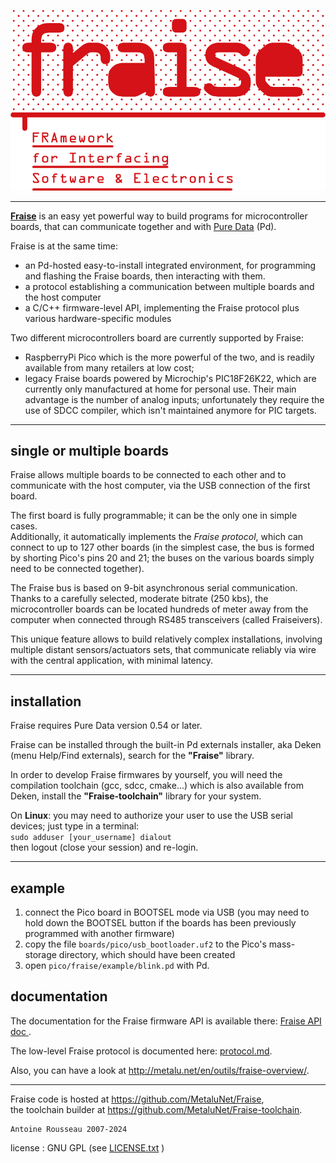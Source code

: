 ![fraise-logo](doc/img/Fraise.png)

--------------------------------

[**Fraise**](https://github.com/MetaluNet/Fraise) is an easy yet powerful way to build programs for microcontroller boards, that can communicate together and with [Pure Data](http://www.puredata.info) (Pd).

Fraise is at the same time:

-	an Pd-hosted easy-to-install integrated environment, for programming and flashing the Fraise boards, then interacting with them.
-	a protocol establishing a communication between multiple boards and the host computer
-	a C/C++ firmware-level API, implementing the Fraise protocol plus various hardware-specific modules


Two different microcontrollers board are currently supported by Fraise:

- RaspberryPi Pico which is the more powerful of the two, and is readily available from many retailers at low cost;
- legacy Fraise boards powered by Microchip's PIC18F26K22, which are currently only manufactured at home for personal use. Their main advantage is the number of analog inputs; unfortunately they require the use of SDCC compiler, which isn't maintained anymore for PIC targets.

--------------------------------

## single or multiple boards

Fraise allows multiple boards to be connected to each other and to communicate with the host computer, via the USB connection of the first board.

The first board is fully programmable; it can be the only one in simple cases.  
Additionally, it automatically implements the *Fraise protocol*, which can connect to up to 127 other boards (in the simplest case, the bus is formed by shorting Pico's pins 20 and 21; the buses on the various boards simply need to be connected together).

The Fraise bus is based on 9-bit asynchronous serial communication. Thanks to a carefully selected, moderate bitrate (250 kbs), the microcontroller boards can be located hundreds of meter away from the computer when connected through RS485 transceivers (called Fraiseivers).  

This unique feature allows to build relatively complex installations, involving multiple distant sensors/actuators sets, that communicate reliably via wire with the central application, with minimal latency.

--------------------------------

## installation

Fraise requires Pure Data version 0.54 or later.

Fraise can be installed through the built-in Pd externals installer, aka Deken (menu Help/Find externals), search for the **"Fraise"** library.  

In order to develop Fraise firmwares by yourself, you will need the compilation toolchain (gcc, sdcc, cmake...) which is also available from Deken, install the **"Fraise-toolchain"** library for your system.

On **Linux**: you may need to authorize your user to use the USB serial devices; just type in a terminal:  
`sudo adduser [your_username] dialout`  
then logout (close your session) and re-login.

--------------------------------

## example

1. connect the Pico board in BOOTSEL mode via USB (you may need to hold down the BOOTSEL button if the boards has been previously programmed with another firmware)
2. copy the file `boards/pico/usb_bootloader.uf2` to the Pico's mass-storage directory, which should have been created
3. open `pico/fraise/example/blink.pd` with Pd.

## documentation

The documentation for the Fraise firmware API is available there: [Fraise API doc ](http://metalunet.github.io/Fraise-doc).

The low-level Fraise protocol is documented here: [protocol.md](doc/protocol.md).  

Also, you can have a look at <http://metalu.net/en/outils/fraise-overview/>.



--------------------------------
Fraise code is hosted at <https://github.com/MetaluNet/Fraise>,  
the toolchain builder at <https://github.com/MetaluNet/Fraise-toolchain>.

	Antoine Rousseau 2007-2024  
license : GNU GPL (see [LICENSE.txt](LICENSE.txt) )
